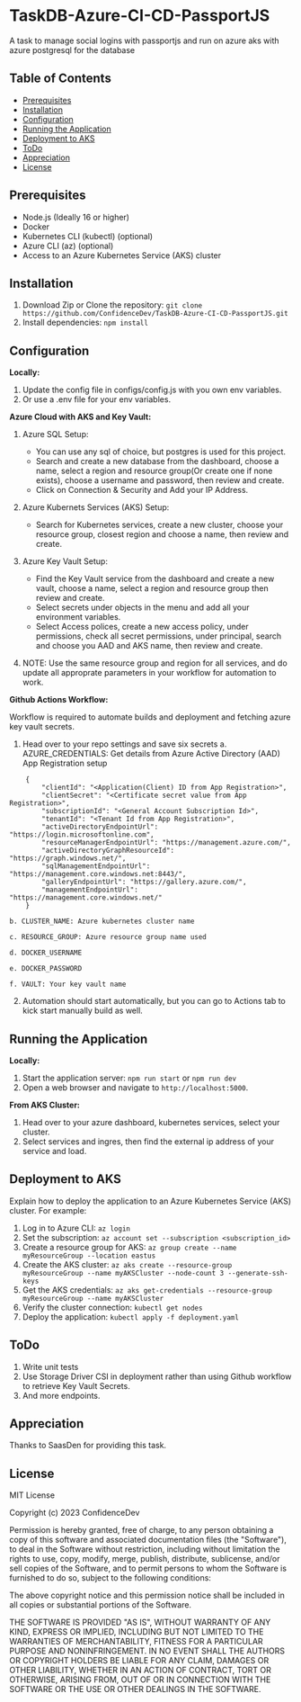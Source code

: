 # TaskDB-Azure-CI-CD-PassportJS

A task to manage social logins with passportjs and run on azure aks with azure postgresql for the database

## Table of Contents

- [Prerequisites](#prerequisites)
- [Installation](#installation)
- [Configuration](#configuration)
- [Running the Application](#running-the-application)
- [Deployment to AKS](#deployment-to-aks)
- [ToDo](#todo)
- [Appreciation](#appreciation)
- [License](#license)

## Prerequisites

- Node.js (Ideally 16 or higher)
- Docker
- Kubernetes CLI (kubectl) (optional)
- Azure CLI (az) (optional)
- Access to an Azure Kubernetes Service (AKS) cluster

## Installation

1. Download Zip or Clone the repository: `git clone https://github.com/ConfidenceDev/TaskDB-Azure-CI-CD-PassportJS.git`
2. Install dependencies: `npm install`

## Configuration

<b>Locally:</b>

1. Update the config file in configs/config.js with you own env variables.
2. Or use a .env file for your env variables.

<b>Azure Cloud with AKS and Key Vault:</b>

1. Azure SQL Setup:

   - You can use any sql of choice, but postgres is used for this project.
   - Search and create a new database from the dashboard, choose a name, select a region and resource group(Or create one if none exists), choose a username and password, then review and create.
   - Click on Connection & Security and Add your IP Address.

2. Azure Kubernets Services (AKS) Setup:

   - Search for Kubernetes services, create a new cluster, choose your resource group, closest region and choose a name, then review and create.

3. Azure Key Vault Setup:

   - Find the Key Vault service from the dashboard and create a new vault, choose a name, select a region and resource group then review and create.
   - Select secrets under objects in the menu and add all your environment variables.
   - Select Access polices, create a new access policy, under permissions, check all secret permissions, under principal, search and choose you AAD and AKS name, then review and create.

4. NOTE: Use the same resource group and region for all services, and do update all approprate parameters in your workflow for automation to work.

<b>Github Actions Workflow:</b>

Workflow is required to automate builds and deployment and fetching azure key vault secrets.

1. Head over to your repo settings and save six secrets
   a. AZURE_CREDENTIALS: Get details from Azure Active Directory (AAD) App Registration setup

```
    {
        "clientId": "<Application(Client) ID from App Registration>",
        "clientSecret": "<Certificate secret value from App Registration>",
        "subscriptionId": "<General Account Subscription Id>",
        "tenantId": "<Tenant Id from App Registration>",
        "activeDirectoryEndpointUrl": "https://login.microsoftonline.com",
        "resourceManagerEndpointUrl": "https://management.azure.com/",
        "activeDirectoryGraphResourceId": "https://graph.windows.net/",
        "sqlManagementEndpointUrl": "https://management.core.windows.net:8443/",
        "galleryEndpointUrl": "https://gallery.azure.com/",
        "managementEndpointUrl": "https://management.core.windows.net/"
    }
```

    b. CLUSTER_NAME: Azure kubernetes cluster name

    c. RESOURCE_GROUP: Azure resource group name used

    d. DOCKER_USERNAME

    e. DOCKER_PASSWORD

    f. VAULT: Your key vault name

2. Automation should start automatically, but you can go to Actions tab to kick start manually build as well.

## Running the Application

<b>Locally:</b>

1. Start the application server: `npm run start` or `npm run dev`
2. Open a web browser and navigate to `http://localhost:5000`.

<b>From AKS Cluster:</b>

1. Head over to your azure dashboard, kubernetes services, select your cluster.
2. Select services and ingres, then find the external ip address of your service and load.

## Deployment to AKS

Explain how to deploy the application to an Azure Kubernetes Service (AKS) cluster. For example:

1. Log in to Azure CLI: `az login`
2. Set the subscription: `az account set --subscription <subscription_id>`
3. Create a resource group for AKS: `az group create --name myResourceGroup --location eastus`
4. Create the AKS cluster: `az aks create --resource-group myResourceGroup --name myAKSCluster --node-count 3 --generate-ssh-keys`
5. Get the AKS credentials: `az aks get-credentials --resource-group myResourceGroup --name myAKSCluster`
6. Verify the cluster connection: `kubectl get nodes`
7. Deploy the application: `kubectl apply -f deployment.yaml`

## ToDo

1. Write unit tests
2. Use Storage Driver CSI in deployment rather than using Github workflow to retrieve Key Vault Secrets.
3. And more endpoints.

## Appreciation

Thanks to SaasDen for providing this task.

## License

MIT License

Copyright (c) 2023 ConfidenceDev

Permission is hereby granted, free of charge, to any person obtaining a copy
of this software and associated documentation files (the "Software"), to deal
in the Software without restriction, including without limitation the rights
to use, copy, modify, merge, publish, distribute, sublicense, and/or sell
copies of the Software, and to permit persons to whom the Software is
furnished to do so, subject to the following conditions:

The above copyright notice and this permission notice shall be included in all
copies or substantial portions of the Software.

THE SOFTWARE IS PROVIDED "AS IS", WITHOUT WARRANTY OF ANY KIND, EXPRESS OR
IMPLIED, INCLUDING BUT NOT LIMITED TO THE WARRANTIES OF MERCHANTABILITY,
FITNESS FOR A PARTICULAR PURPOSE AND NONINFRINGEMENT. IN NO EVENT SHALL THE
AUTHORS OR COPYRIGHT HOLDERS BE LIABLE FOR ANY CLAIM, DAMAGES OR OTHER
LIABILITY, WHETHER IN AN ACTION OF CONTRACT, TORT OR OTHERWISE, ARISING FROM,
OUT OF OR IN CONNECTION WITH THE SOFTWARE OR THE USE OR OTHER DEALINGS IN THE
SOFTWARE.

